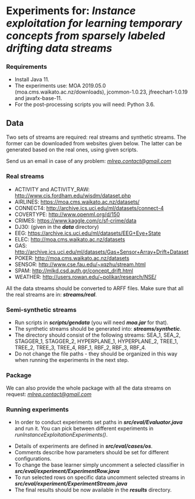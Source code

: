 # Experiments for: *Instance exploitation for learning temporary concepts from sparsely labeled drifting data streams*

### Requirements

* Install Java 11.
* The experiments use: MOA 2019.05.0 (moa.cms.waikato.ac.nz/downloads), jcommon-1.0.23, jfreechart-1.0.19 and javafx-base-11.
* For the post-processing scripts you will need: Python 3.6.

## Data

Two sets of streams are required: real streams and synthetic streams. The former can be downloaded from websites given below. The latter can be generated based on the real ones, using given scripts. 

Send us an email in case of any problem: *mlrep.contact@gmail.com*

### Real streams

* ACTIVITY and ACTIVITY_RAW: http://www.cis.fordham.edu/wisdm/dataset.php
* AIRLINES: https://moa.cms.waikato.ac.nz/datasets/
* CONNECT4: http://archive.ics.uci.edu/ml/datasets/connect-4
* COVERTYPE: http://www.openml.org/d/150
* CRIMES: https://www.kaggle.com/c/sf-crime/data
* DJ30: (given in the ***data*** directory)
* EEG: https://archive.ics.uci.edu/ml/datasets/EEG+Eye+State
* ELEC: http://moa.cms.waikato.ac.nz/datasets
* GAS: http://archive.ics.uci.edu/ml/datasets/Gas+Sensor+Array+Drift+Dataset
* POKER: http://moa.cms.waikato.ac.nz/datasets
* SENSOR: http://www.cse.fau.edu/~xqzhu/stream.html
* SPAM: http://mlkd.csd.auth.gr/concept_drift.html
* WEATHER: http://users.rowan.edu/~polikar/research/NSE/

All the data streams should be converted to ARFF files. Make sure that all the real streams are in: ***streams/real***.

### Semi-synthetic streams

* Run scripts in ***scripts/gendata*** (you will need ***moa.jar*** for that).
* The synthetic streams should be generated into: ***streams/synthetic***.
* The directory should consist of the following streams: SEA_1, SEA_2, STAGGER_1, STAGGER_2, HYPERPLANE_1, HYPERPLANE_2, TREE_1, TREE_2, TREE_3, TREE_4, RBF_1, RBF_2, RBF_3, RBF_4.
* Do not change the file paths - they should be organized in this way when running the experiments in the next step.

### Package

We can also provide the whole package with all the data streams on request: *mlrep.contact@gmail.com*

### Running experiments
- In order to conduct experiments set paths in ***src/eval/Evaluator.java*** and run it. You can pick between different experiments in *runInstanceExploitationExperiments()*.
* Details of experiments are defined in ***src/eval/cases/os***. 
* Comments describe how parameters should be set for different configurations. 
* To change the base learner simply uncomment a selected classifier in ***src/eval/experiment/ExperimentRow.java***
* To run selected rows on specific data uncomment selected streams in ***src/eval/experiment/ExperimentStream.java***
* The final results should be now available in the ***results*** directory.
